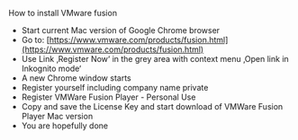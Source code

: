 
How to install VMware fusion

- Start current Mac version of Google Chrome browser
- Go to: [https://www.vmware.com/products/fusion.html](https://www.vmware.com/products/fusion.html)
- Use Link ‚Register Now‘ in the grey area with context menu ‚Open link in Inkognito mode‘
- A new Chrome window starts
- Register yourself including company name private
- Register VMWare Fusion Player - Personal Use
- Copy and save the License Key and start download of VMWare Fusion Player Mac version 
- You are hopefully done
